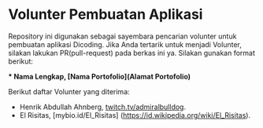 # Volunter Pembuatan Aplikasi

Repository ini digunakan sebagai sayembara pencarian volunter untuk pembuatan aplikasi Dicoding. Jika Anda tertarik untuk menjadi Volunter, silakan lakukan PR(pull-request) pada berkas ini ya. Silakan gunakan format berikut:


**\* Nama Lengkap, [Nama Portofolio](Alamat Portofolio)**


Berikut daftar Volunter yang diterima:

* Henrik Abdullah Ahnberg, [twitch.tv/admiralbulldog](https://www.twitch.tv/admiralbulldog).
* El Risitas, [mybio.id/El_Risitas] (https://id.wikipedia.org/wiki/El_Risitas).
